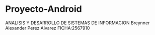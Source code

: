 # Proyecto-Android 
ANALISIS Y DESARROLLO DE SISTEMAS DE INFORMACION 
Breynner Alexander Perez Alvarez 
FICHA:2567910
